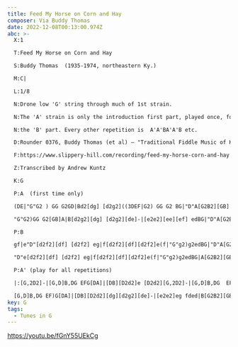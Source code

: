 ```yaml
---
title: Feed My Horse on Corn and Hay
composer: Via Buddy Thomas
date: 2022-12-08T00:13:00.974Z
abc: >-
  X:1

  T:Feed My Horse on Corn and Hay

  S:Buddy Thomas  (1935-1974, northeastern Ky.)

  M:C|

  L:1/8

  N:Drone low 'G' string through much of 1st strain.

  N:The 'A' strain is only the introduction first part, played once, followed by

  N:the 'B' part. Every other repetition is  A'A'BA'A'B etc.  

  D:Rounder 0376, Buddy Thomas (et al) – "Traditional Fiddle Music of Kentucky, vol. 1: Up the Ohio and Licking Rivers" (1997). 

  F:https://www.slippery-hill.com/recording/feed-my-horse-corn-and-hay

  Z:Transcribed by Andrew Kuntz

  K:G

  P:A  (first time only)

  (DE|"G"G2 ) GG G2GD|Bd2[dg] [d2g2]((3DEF|G2) GG G2 BG|"D"A[G2B2][GB] "G"G[G2B2]((3DEF|

  "G"G2)GG G2[GB]A|B[d2g2][dg] [d2g2][de]-|[e2e2][ee][ef] edBG|"D"A[G2B2]"G"[GB][G2B2]||

  P:B

  gf|e"D"[d2f2][df] [d2f2] eg|f[d2f2][df][d2f2]e(f|"G"g2)g2edBG|"D"A[G2B2][GB][G2B2]gf|

  "D"e[d2f2][df] [d2f2] eg|f[d2f2][df][d2f2]e(f|"G"g2)g2edBG|A[G2B2][GB][G2B2]||

  P:A' (play for all repetitions)

  |:[G,2D2]-|[G,D]B,DG EFG[DA]|[DB][D2d2]e [D2d2][G,2D2]-|[G,D]B,DG  EFGA|BGAF [G,2G2][G,G]([G,E]|

  [G,D]B,DG EF)G[DA]|[DB][D2d2][dg][d2g2][de]-|[e2e2]eg fded|B[G2B2][GB][G2B2]:||
key: G
tags:
  - Tunes in G
---
```

https://youtu.be/fGnY55UEkCg